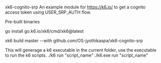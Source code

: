 xk6-cognito-srp
An example module for https://k6.io/ to get a cognito access token using USER_SRP_AUTH flow.


Pre-built binaries

go install go.k6.io/xk6/cmd/xk6@latest

xk6 build master  --with github.com/OS-jyothikaspa/xk6-cognito-srp

This will generage a k6 executable in the current folder, use the executable to run the k6 scripts.
./k6 run "script_name"
./k6.exe run "script_name"


